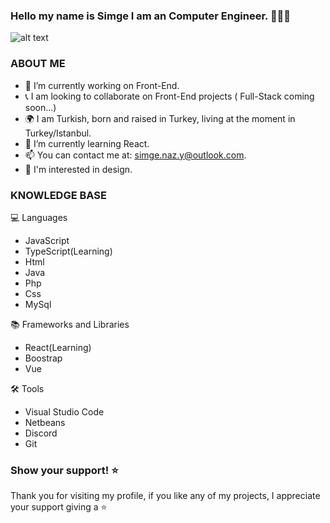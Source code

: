 ### Hello my name is Simge I am an Computer Engineer. 👋👩‍🎓
![alt text](https://fullscale.io/wp-content/uploads/2022/04/front-end-tools.png)
### ABOUT ME 
- 🔭 I’m currently working on Front-End.
- 📞 I am looking to collaborate on Front-End projects ( Full-Stack coming soon...)
- 🌍 I am Turkish, born and raised in Turkey, living at the moment in Turkey/Istanbul.
- 🌱 I’m currently learning React.
- 📫 You can contact me at: simge.naz.y@outlook.com.
- 🎨 I'm interested in design.

### KNOWLEDGE BASE

💻 Languages 
- JavaScript
- TypeScript(Learning)
- Html
- Java
- Php
- Css
- MySql

📚 Frameworks and Libraries
- React(Learning)
- Boostrap
- Vue

🛠️ Tools
- Visual Studio Code
- Netbeans
- Discord
- Git

### Show your support! ⭐
Thank you for visiting my profile, if you like any of my projects, I appreciate your support giving a ⭐


